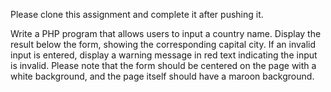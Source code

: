 Please clone this assignment and complete it after pushing it.

Write a PHP program that allows users to input a country name. Display the result below the form, showing the corresponding capital city. If an invalid input is entered, display a warning message in red text indicating the input is invalid. Please note that the form should be centered on the page with a white background, and the page itself should have a maroon background.
